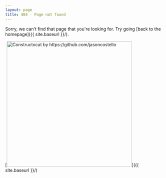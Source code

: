 ```yaml
---
layout: page
title: 404 - Page not found
---
```


Sorry, we can't find that page that you're looking for. Try going [back to the homepage]({{ site.baseurl }}/).

[<img src="https://octodex.github.com/images/waldocat.png" alt="Constructocat by https://github.com/jasoncostello" style="width: 400px;"/>]({{ site.baseurl }}/)
